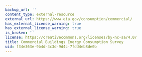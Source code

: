 ```yaml
---
backup_url: ''
content_type: external-resource
external_url: https://www.eia.gov/consumption/commercial/
has_external_licence_warning: true
has_external_license_warning: true
is_broken: ''
license: https://creativecommons.org/licenses/by-nc-sa/4.0/
title: Commercial Buildings Energy Consumption Survey
uid: f34e363e-9b4d-4c3d-9d4c-7fdd4eb8de0b
---
```

